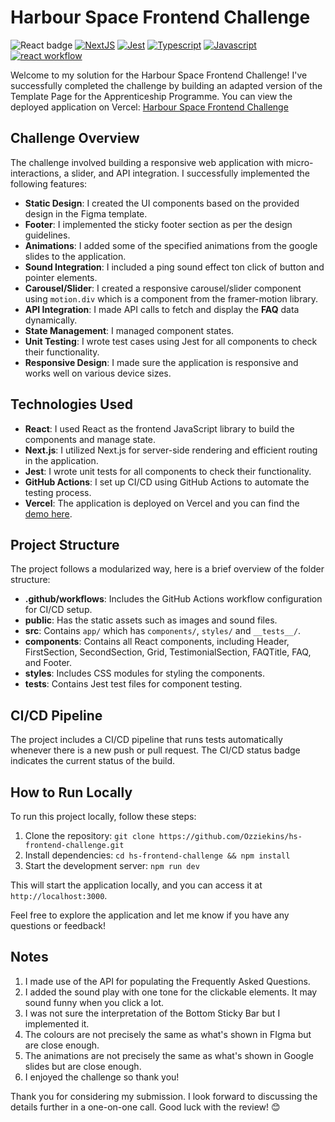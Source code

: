 # Harbour Space Frontend Challenge

![React badge](https://img.shields.io/badge/made%20with-React-blue?style=plastic&logo=react)
[![NextJS](https://img.shields.io/badge/uses-Next%20js-purple?style=plastic&logo=nextdotjs)](https://nextjs.org/)
[![Jest](https://img.shields.io/badge/tested%20with-jest-orange?style=plastic&logo=jest)](https://jestjs.io/)
[![Typescript](https://img.shields.io/badge/typed%20using-grey?style=plastic&logo=typescript)](https://www.typescriptlang.org/)
[![Javascript](https://img.shields.io/badge/written%20in-grey?style=plastic&logo=javascript)](https://developer.mozilla.org/en-US/docs/Web/JavaScript)
[![react workflow](https://github.com/Ozziekins/hs-frontend-challenge/actions/workflows/main.yml/badge.svg)](https://github.com/Ozziekins/hs-frontend-challenge/actions/workflows/main.yml)
<br>


Welcome to my solution for the Harbour Space Frontend Challenge! I've successfully completed the challenge by building an adapted version of the Template Page for the Apprenticeship Programme. You can view the deployed application on Vercel: [Harbour Space Frontend Challenge](https://hs-frontend-challenge.vercel.app/)

## Challenge Overview

The challenge involved building a responsive web application with micro-interactions, a slider, and API integration. I successfully implemented the following features:

- **Static Design**: I created the UI components based on the provided design in the Figma template.  
- **Footer**: I implemented the sticky footer section as per the design guidelines.  
- **Animations**: I added some of the specified animations from the google slides to the application.  
- **Sound Integration**: I included a ping sound effect ton click of button and pointer elements.  
- **Carousel/Slider**: I created a responsive carousel/slider component using `motion.div` which is a component from the framer-motion library.  
- **API Integration**: I made API calls to fetch and display the **FAQ** data dynamically.  
- **State Management**: I managed component states.  
- **Unit Testing**: I wrote test cases using Jest for all components to check their functionality.  
- **Responsive Design**: I made sure the application is responsive and works well on various device sizes.  

## Technologies Used

- **React**: I used React as the frontend JavaScript library to build the components and manage state.  
- **Next.js**: I utilized Next.js for server-side rendering and efficient routing in the application.  
- **Jest**: I wrote unit tests for all components to check their functionality.  
- **GitHub Actions**: I set up CI/CD using GitHub Actions to automate the testing process.  
- **Vercel**: The application is deployed on Vercel and you can find the [demo here](https://hs-frontend-challenge.vercel.app/). 

## Project Structure
The project follows a modularized way, here is a brief overview of the folder structure:

- **.github/workflows**: Includes the GitHub Actions workflow configuration for CI/CD setup.  
- **public**: Has the static assets such as images and sound files.  
- **src**: Contains `app/` which has `components/`, `styles/` and `__tests__/`.  
- **components**: Contains all React components, including Header, FirstSection, SecondSection, Grid, TestimonialSection, FAQTitle, FAQ, and Footer.
- **styles**: Includes CSS modules for styling the components.  
- **tests**: Contains Jest test files for component testing.  

## CI/CD Pipeline

The project includes a CI/CD pipeline that runs tests automatically whenever there is a new push or pull request. The CI/CD status badge indicates the current status of the build.

## How to Run Locally

To run this project locally, follow these steps:

1. Clone the repository: `git clone https://github.com/Ozziekins/hs-frontend-challenge.git`  
2. Install dependencies: `cd hs-frontend-challenge && npm install`  
3. Start the development server: `npm run dev`  

This will start the application locally, and you can access it at `http://localhost:3000`.

Feel free to explore the application and let me know if you have any questions or feedback!


## Notes  

1. I made use of the API for populating the Frequently Asked Questions.  
2. I added the sound play with one tone for the clickable elements. It may sound funny when you click a lot.  
3. I was not sure the interpretation of the Bottom Sticky Bar but I implemented it.  
4. The colours are not precisely the same as what's shown in FIgma but are close enough.  
5. The animations are not precisely the same as what's shown in Google slides but are close enough.  
6. I enjoyed the challenge so thank you!  

Thank you for considering my submission. I look forward to discussing the details further in a one-on-one call. Good luck with the review! 😊